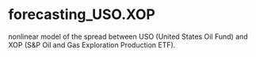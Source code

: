 # forecasting_USO.XOP
nonlinear model of the spread between USO (United States Oil Fund) and XOP (S&amp;P Oil and Gas Exploration Production ETF).

